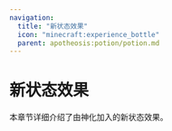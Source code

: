 ```yaml
---
navigation:
  title: "新状态效果"
  icon: "minecraft:experience_bottle"
  parent: apotheosis:potion/potion.md
---
```


# 新状态效果

本章节详细介绍了由神化加入的新状态效果。

<SubPages />